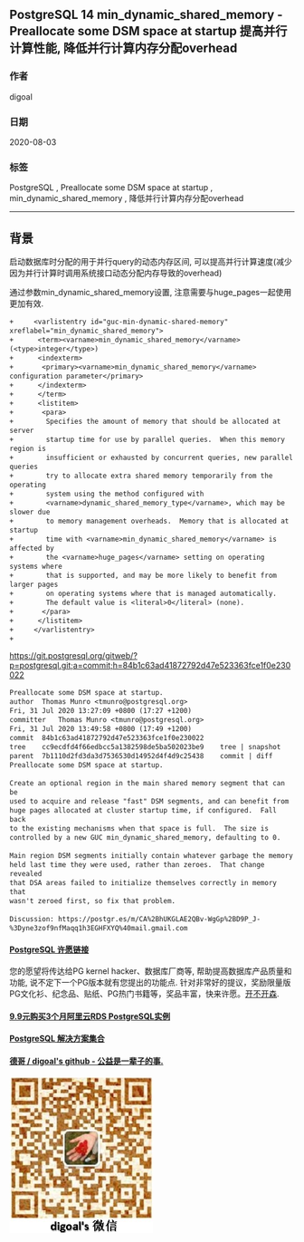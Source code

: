 ## PostgreSQL 14 min_dynamic_shared_memory - Preallocate some DSM space at startup 提高并行计算性能, 降低并行计算内存分配overhead        
          
### 作者          
digoal          
          
### 日期          
2020-08-03          
          
### 标签          
PostgreSQL , Preallocate some DSM space at startup , min_dynamic_shared_memory , 降低并行计算内存分配overhead              
          
----          
          
## 背景          
启动数据库时分配的用于并行query的动态内存区间, 可以提高并行计算速度(减少因为并行计算时调用系统接口动态分配内存导致的overhead)      
      
通过参数min_dynamic_shared_memory设置, 注意需要与huge_pages一起使用更加有效.       
      
```      
+     <varlistentry id="guc-min-dynamic-shared-memory" xreflabel="min_dynamic_shared_memory">      
+      <term><varname>min_dynamic_shared_memory</varname> (<type>integer</type>)      
+      <indexterm>      
+       <primary><varname>min_dynamic_shared_memory</varname> configuration parameter</primary>      
+      </indexterm>      
+      </term>      
+      <listitem>      
+       <para>      
+        Specifies the amount of memory that should be allocated at server      
+        startup time for use by parallel queries.  When this memory region is      
+        insufficient or exhausted by concurrent queries, new parallel queries      
+        try to allocate extra shared memory temporarily from the operating      
+        system using the method configured with      
+        <varname>dynamic_shared_memory_type</varname>, which may be slower due      
+        to memory management overheads.  Memory that is allocated at startup      
+        time with <varname>min_dynamic_shared_memory</varname> is affected by      
+        the <varname>huge_pages</varname> setting on operating systems where      
+        that is supported, and may be more likely to benefit from larger pages      
+        on operating systems where that is managed automatically.      
+        The default value is <literal>0</literal> (none).      
+       </para>      
+      </listitem>      
+     </varlistentry>      
+      
```      
      
https://git.postgresql.org/gitweb/?p=postgresql.git;a=commit;h=84b1c63ad41872792d47e523363fce1f0e230022      
        
```      
Preallocate some DSM space at startup.      
author	Thomas Munro <tmunro@postgresql.org>	      
Fri, 31 Jul 2020 13:27:09 +0800 (17:27 +1200)      
committer	Thomas Munro <tmunro@postgresql.org>	      
Fri, 31 Jul 2020 13:49:58 +0800 (17:49 +1200)      
commit	84b1c63ad41872792d47e523363fce1f0e230022      
tree	cc9ecdfd4f66edbcc5a1382598de5ba502023be9	tree | snapshot      
parent	7b1110d2fd3da3d7536530d14952d4f4d9c25438	commit | diff      
Preallocate some DSM space at startup.      
      
Create an optional region in the main shared memory segment that can be      
used to acquire and release "fast" DSM segments, and can benefit from      
huge pages allocated at cluster startup time, if configured.  Fall back      
to the existing mechanisms when that space is full.  The size is      
controlled by a new GUC min_dynamic_shared_memory, defaulting to 0.      
      
Main region DSM segments initially contain whatever garbage the memory      
held last time they were used, rather than zeroes.  That change revealed      
that DSA areas failed to initialize themselves correctly in memory that      
wasn't zeroed first, so fix that problem.      
      
Discussion: https://postgr.es/m/CA%2BhUKGLAE2QBv-WgGp%2BD9P_J-%3Dyne3zof9nfMaqq1h3EGHFXYQ%40mail.gmail.com      
```      
      
  
  
  
  
  
  
  
  
  
  
  
  
  
  
  
  
  
  
  
  
  
  
  
  
  
  
  
  
  
  
  
  
  
  
  
  
  
  
  
  
  
  
  
  
  
  
  
  
  
  
  
  
  
#### [PostgreSQL 许愿链接](https://github.com/digoal/blog/issues/76 "269ac3d1c492e938c0191101c7238216")
您的愿望将传达给PG kernel hacker、数据库厂商等, 帮助提高数据库产品质量和功能, 说不定下一个PG版本就有您提出的功能点. 针对非常好的提议，奖励限量版PG文化衫、纪念品、贴纸、PG热门书籍等，奖品丰富，快来许愿。[开不开森](https://github.com/digoal/blog/issues/76 "269ac3d1c492e938c0191101c7238216").  
  
  
#### [9.9元购买3个月阿里云RDS PostgreSQL实例](https://www.aliyun.com/database/postgresqlactivity "57258f76c37864c6e6d23383d05714ea")
  
  
#### [PostgreSQL 解决方案集合](https://yq.aliyun.com/topic/118 "40cff096e9ed7122c512b35d8561d9c8")
  
  
#### [德哥 / digoal's github - 公益是一辈子的事.](https://github.com/digoal/blog/blob/master/README.md "22709685feb7cab07d30f30387f0a9ae")
  
  
![digoal's wechat](../pic/digoal_weixin.jpg "f7ad92eeba24523fd47a6e1a0e691b59")
  
